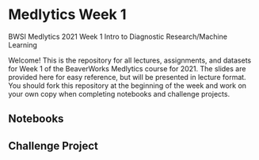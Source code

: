 # Medlytics Week 1
BWSI Medlytics 2021 Week 1 Intro to Diagnostic Research/Machine Learning

Welcome! This is the repository for all lectures, assignments, and datasets for Week 1 of the BeaverWorks Medlytics course for 2021. The slides are provided here for easy reference, but will be presented in lecture format. You should fork this repository at the beginning of the week and work on your own copy when completing notebooks and challenge projects.

## Notebooks

## Challenge Project
